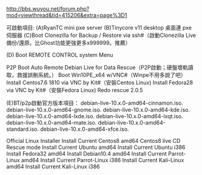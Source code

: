 http://bbs.wuyou.net/forum.php?mod=viewthread&tid=415206&extra=page%3D1


可啟動項目:
(A)RyanTC mini pxe server
(B)Tinycore v11 desktop 桌面連 pxe 伺服器
(C)Boot Clonezilla for Backup / Restore via ssh#（啟動Clonezilla Live備份/還原。比Ghost功能更強更多x999999。推薦）


(D) Boot REMOTE CONTROL system Menu

P2P Boot Auto Remote Debian Live for Data Rescue（P2P啟動；硬盤壞軌讀取，救援誤刪系統。）
Boot Win10PE_x64 w/VNC#（Winpe不用多說了吧）
Install Centos7.6 1810 via VNC by Kit#（安裝Centos Linux)
Install Fedora28 via VNC by Kit#（安裝Fedora Linux)
Redo rescue 2.0.5

(E)BT/p2p啟動官方版本項目：
debian-live-10.x.0-amd64-cinnamon.iso.
debian-live-10.x.0-amd64-gnome.iso.
debian-live-10.x.0-amd64-kde.iso.
debian-live-10.x.0-amd64-lxde.iso.
debian-live-10.x.0-amd64-lxqt.iso.
debian-live-10.x.0-amd64-mate.iso.
debian-live-10.x.0-amd64-standard.iso.
debian-live-10.x.0-amd64-xfce.iso.

Official Linux Installer
Install Current Centos8 amd64
Centos8 live CD Rescue mode
Install Current Ubuntu amd64
Install Current Ubuntu i386
Install Fedora32 amd64
Install Debian10.4 amd64
Install Current Parrot-Linux amd64
Install Current Parrot-Linux i386
Install Current Kali-Linux amd64
Install Current Kali-Linux i386

